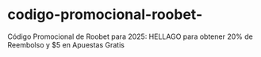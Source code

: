 # codigo-promocional-roobet-
Código Promocional de Roobet para 2025: HELLAGO para obtener 20% de Reembolso y $5 en Apuestas Gratis

